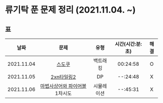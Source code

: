 # 류기탁 푼 문제 정리 (2021.11.04. ~)

## 표
|날짜|문제|유형|시간(시간:분:초)|해결|
|:--------:|:---------------------------------------------:|:----:|:----:|:--:|
|2021.11.04|[스도쿠](https://www.acmicpc.net/problem/2580)|백트래킹|00:24:58|O|
|2021.11.05|[2xn타일링2](https://www.acmicpc.net/problem/11727)|DP|--:24:48|X|
|2021.11.06|[마법사상어와 파이어볼](https://www.acmicpc.net/problem/20056) 1차시도 |시뮬레이션|--:45:31|X|



